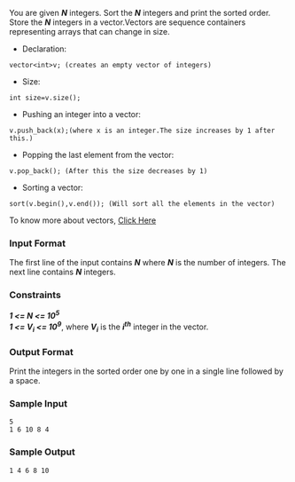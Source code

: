 You are given ***N*** integers. Sort the ***N*** integers and print the sorted order.
Store the ***N*** integers in a vector.Vectors are sequence containers representing arrays that can change in size.

- Declaration:
```
vector<int>v; (creates an empty vector of integers)
```
- Size:
```
int size=v.size();
```
- Pushing an integer into a vector:
```
v.push_back(x);(where x is an integer.The size increases by 1 after this.)
```
- Popping the last element from the vector:
```
v.pop_back(); (After this the size decreases by 1)
```
- Sorting a vector:
```
sort(v.begin(),v.end()); (Will sort all the elements in the vector)
```
To know more about vectors, [Click Here](http://www.cplusplus.com/reference/vector/vector)

### Input Format

The first line of the input contains ***N*** where ***N*** is the number of integers. The next line contains ***N*** integers.

### Constraints
***1 <= N <= 10<sup>5</sup>***  
***1 <= V<sub>i</sub> <= 10<sup>9</sup>***, where ***V<sub>i</sub>*** is the ***i<sup>th</sup>*** integer in the vector.

### Output Format

Print the integers in the sorted order one by one in a single line followed by a space.

### Sample Input
```
5
1 6 10 8 4
```
### Sample Output
```
1 4 6 8 10
```
